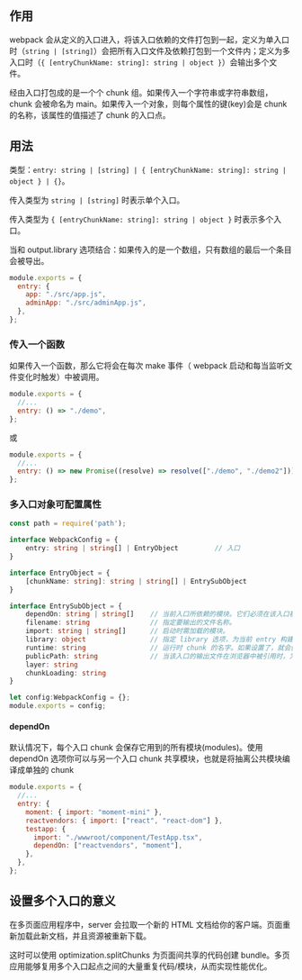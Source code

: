 ## 作用

webpack 会从定义的入口进入，将该入口依赖的文件打包到一起，定义为单入口时（`string | [string]`）会把所有入口文件及依赖打包到一个文件内；定义为多入口时（`{ [entryChunkName: string]: string | object }`）会输出多个文件。

经由入口打包成的是一个个 chunk 组。如果传入一个字符串或字符串数组，chunk 会被命名为 main。如果传入一个对象，则每个属性的键(key)会是 chunk 的名称，该属性的值描述了 chunk 的入口点。

## 用法

类型：`entry: string | [string] | { [entryChunkName: string]: string | object } | {}`。

传入类型为 `string | [string]` 时表示单个入口。

传入类型为 `{ [entryChunkName: string]: string | object }` 时表示多个入口。

当和 output.library 选项结合：如果传入的是一个数组，只有数组的最后一个条目会被导出。

```js
module.exports = {
  entry: {
    app: "./src/app.js",
    adminApp: "./src/adminApp.js",
  },
};
```

### 传入一个函数

如果传入一个函数，那么它将会在每次 make 事件（ webpack 启动和每当监听文件变化时触发）中被调用。

```js
module.exports = {
  //...
  entry: () => "./demo",
};
```

或

```js
module.exports = {
  //...
  entry: () => new Promise((resolve) => resolve(["./demo", "./demo2"])),
};
```

### 多入口对象可配置属性

```ts
const path = require('path');

interface WebpackConfig = {
    entry: string | string[] | EntryObject         // 入口
}

interface EntryObject = {
    [chunkName: string]: string | string[] | EntrySubObject
}

interface EntrySubObject = {
    dependOn: string | string[]    // 当前入口所依赖的模块。它们必须在该入口被加载前被加载。使用 dependOn 选项你可以与另一个入口 chunk 共享模块
    filename: string               // 指定要输出的文件名称。
    import: string | string[]      // 启动时需加载的模块。
    library: object                // 指定 library 选项，为当前 entry 构建一个 library。
    runtime: string                // 运行时 chunk 的名字。如果设置了，就会创建一个以这个名字命名的运行时 chunk，否则将使用现有的入口作为运行时。
    publicPath: string             // 当该入口的输出文件在浏览器中被引用时，为它们指定一个公共 URL 地址。请查看 output.publicPath。
    layer: string
    chunkLoading: string
}

let config:WebpackConfig = {};
module.exports = config;
```

#### dependOn

默认情况下，每个入口 chunk 会保存它用到的所有模块(modules)。使用 dependOn 选项你可以与另一个入口 chunk 共享模块，也就是将抽离公共模块编译成单独的 chunk

```js
module.exports = {
  //...
  entry: {
    moment: { import: "moment-mini" },
    reactvendors: { import: ["react", "react-dom"] },
    testapp: {
      import: "./wwwroot/component/TestApp.tsx",
      dependOn: ["reactvendors", "moment"],
    },
  },
};
```

## 设置多个入口的意义

在多页面应用程序中，server 会拉取一个新的 HTML 文档给你的客户端。页面重新加载此新文档，并且资源被重新下载。

这时可以使用 optimization.splitChunks 为页面间共享的代码创建 bundle。多页应用能够复用多个入口起点之间的大量重复代码/模块，从而实现性能优化。
